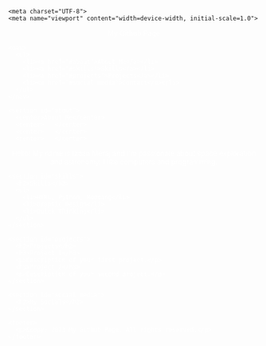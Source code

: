  <DOCTYPE html>
  <html lang="en">
  <style>
  body {
    background-image: url('https://www.seti.org/sites/default/files/styles/original/public/2020-03/Mars-Header-March-2020.jpg?itok=s9nYgynh');
  }
  </style>
   
    <meta charset="UTF-8">
    <meta name="viewport" content="width=device-width, initial-scale=1.0">
  <font color="#FFFFFF">  <center>My Github Page</center>
    <link rel="stylesheet" href="styles.css">
  
  
  
    <nav>
      <ul>
        <li><a href="#about">About Me</a></li>
        <li><a href="#skills">Skills</a></li>
        <li><a href="#projects">Projects</a></li>
        <li><a href="#social media">Contact</a></li>
      </ul>
    </nav>
  
    <section id="about">
      <center>About Me</center>
      <center> ‎  </center>
      <center> ‎  </center>
      <center> ‎  </center>
<center>  Hello! My name is Izaan Meraj and I'm passionate about space exploration and astronomy. I like computers and programming.</center>
    </section>
  
    <section id="skills">
      <h2>Skills</h2>
      <ul>
        <li>HTML, Python, Modding</li>
        <li>Graphic Design</li>
        <li>Quick Thinking</li>
      </ul>
    </section>
  
    <section id="projects">
      <h2>Projects</h2>
      <h3>Project 1</h3>
      <p>Description of your first project.</p>
      <h3>Project 2</h3>
      <p>Description of your second project.</p>
    </section>
  
    <section id="social media">
      <h2>My Socials</h2>
    </section>
  
    <footer>
      <p>&copy; 2023 My Github Page. All rights reserved.</p>
    </footer>
  
  
  </html>
